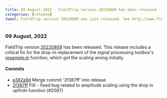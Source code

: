 ```yaml
---
title: 09 August 2022 - FieldTrip version 20220809 has been released
categories: [release]
tweet: FieldTrip version 20220809 was just released. See http://www.fieldtriptoolbox.org/#09-august-2022
---
```


### 09 August, 2022

FieldTrip version [20220809](http://github.com/fieldtrip/fieldtrip/releases/tag/20220809) has been released. This release includes a
critical fix for the drop-in replacement of the signal processing toolbox's [resample.m](https://github.com/fieldtrip/fieldtrip/blob/master/external/signal/resample.m) function, which got the scaling wrong initially.

#### Commits

- [a382a9d](http://github.com/fieldtrip/fieldtrip/commit/a382a9d) Merge commit '2f387ff' into release
- [2f387ff](http://github.com/fieldtrip/fieldtrip/commit/2f387ff) FIX - fixed bug related to amplitude scaling using the drop in upfirdn function (#2087)
